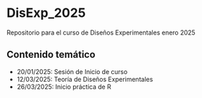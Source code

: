 # DisExp_2025
Repositorio para el curso de Diseños Experimentales enero 2025

## Contenido temático
- 20/01/2025: Sesión de Inicio de curso
- 12/03/2025: Teoría de Diseños Experimentales
- 26/03/2025: Inicio práctica de R 
